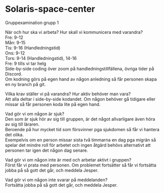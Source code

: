 # Solaris-space-center
Gruppexamination grupp 1


När och hur ska vi arbeta? Hur skall vi kommunicera med varandra?<br>
  Fre: 9-12<br>
  Mån: 9-15<br>
  Tis: 9-16 (Handledningstid)<br>
  Ons: 9-12 <br>
  Tors: 9-14 (Handledningstid), 14-16<br>
  Fre: 9 tills vi tar helg<br>
  Side-by-side coding över zoom på handledningstillfällena, övriga tider på Discord.<br>
  Om kodning görs på egen hand av någon anledning så får personen skapa en ny branch på git.<br>

Vilka krav ställer vi på varandra? Hur aktiv behöver man vara?<br>
  Att alla deltar i side-by-side kodandet. Om någon behöver gå tidigare eller missar så får personen koda lite på egen hand.<br>
  
Vad gör vi om någon är sjuk?<br>
  Den som är sjuk hör av sig till gruppen, är det något allvarligare även höra av sig till läraren.<br>
  Beroende på hur mycket tid som försvinner pga sjukdomen så får vi hantera det olika.<br>
    Exempelvis om en person missar sista två timmarna en dag pga migrän så spelar det mindre roll för arbetet och ingen åtgärd behövs alternativt att personen tar igen det någon dag senare.<br>  
    
Vad gör vi om någon inte är med och arbetar aktivt i gruppen?<br>
  Först får vi prata med personen. Om problemet fortsätter så får vi fortsätta jobba på så gott det går, och meddela Jesper.<br>
  
Vad gör vi om någon inte svarar på meddelanden?<br>
  Fortsätta jobba på så gott det går, och meddela Jesper.<br>
